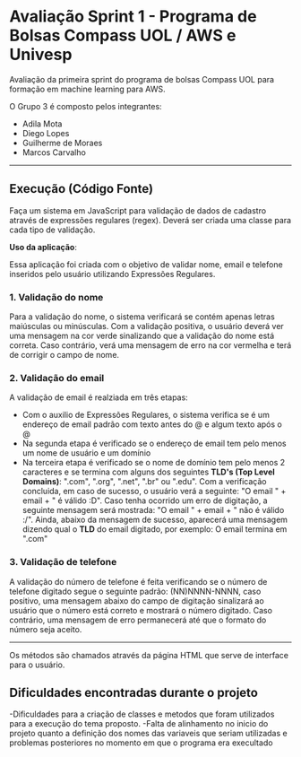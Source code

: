 # Avaliação Sprint 1 - Programa de Bolsas Compass UOL / AWS e Univesp

Avaliação da primeira sprint do programa de bolsas Compass UOL para formação em machine learning para AWS.

O Grupo 3 é composto pelos integrantes:
- Adila Mota
- Diego Lopes
- Guilherme de Moraes
- Marcos Carvalho

***

## Execução (Código Fonte)

Faça um sistema em JavaScript para validação de dados de cadastro através de expressões regulares (regex). Deverá ser criada uma classe para cada tipo de validação.

**Uso da aplicação**:

Essa aplicação foi criada com o objetivo de validar nome, email e telefone inseridos pelo usuário utilizando Expressões Regulares.

### 1. Validação do nome
Para a validação do nome, o sistema verificará se contém apenas letras maiúsculas ou minúsculas. Com a validação positiva, o usuário deverá ver uma mensagem na cor verde sinalizando que a validação do nome está correta. Caso contrário, verá uma mensagem de erro na cor vermelha e terá de corrigir o campo de nome.

### 2. Validação do email
A validação de email é realziada em três etapas:
- Com o auxilio de Expressões Regulares, o sistema verifica se é um endereço de email padrão com texto antes do @ e algum texto após o @
- Na segunda etapa é verificado se o endereço de email tem pelo menos um nome de usuário e um domínio
- Na terceira etapa é verificado se o nome de domínio tem pelo menos 2 caracteres e se termina com alguns dos seguintes **TLD's (Top Level Domains)**: ".com", ".org", ".net", ".br" ou ".edu".
Com a verificação concluida, em caso de sucesso, o usuário verá a seguinte: "O email " + email + " é válido :D".
Caso tenha ocorrido um erro de digitação, a seguinte mensagem será mostrada: "O email " + email + " não é válido :/".
Ainda, abaixo da mensagem de sucesso, aparecerá uma mensagem dizendo qual o **TLD** do email digitado, por exemplo: O email termina em ".com" 

### 3. Validação de telefone
A validação do número de telefone é feita verificando se o número de telefone digitado segue o seguinte padrão: (NN)NNNN-NNNN, caso positivo, uma mensagem abaixo do campo de digitação sinalizará ao usuário que o número está correto e mostrará o número digitado. Caso contrário, uma mensagem de erro permanecerá até que o formato do número seja aceito.
***

Os métodos são chamados através da página HTML que serve de interface para o usuário.

## Dificuldades encontradas durante o projeto

-Dificuldades para a criação de classes e metodos que foram utilizados para a execução do tema proposto.
-Falta de alinhamento no inicio do projeto quanto a definição dos nomes das variaveis que seriam utilizadas e problemas posteriores no momento em que o programa era execultado